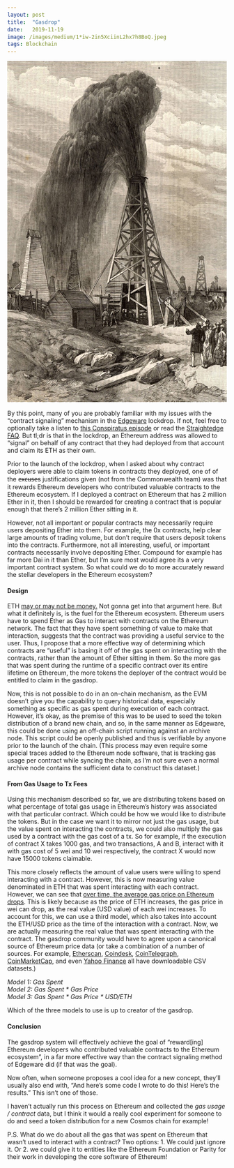 ```yaml
---
layout:	post
title:	"Gasdrop"
date:	2019-11-19
image: /images/medium/1*iw-2in5XciinL2hx7h8BoQ.jpeg
tags: Blockchain
---
```


![](/images/medium/1*iw-2in5XciinL2hx7h8BoQ.jpeg)

By this point, many of you are probably familiar with my issues with the “contract signaling” mechanism in the [Edgeware](http://edgewa.re) lockdrop. If not, feel free to optionally take a listen to [this Conspiratus episode](http://www.conspirat.us/144587/1563469-episode-7-hey-straightedge) or read the [Straightedge FAQ](https://straighted.ge/faq/). But tl;dr is that in the lockdrop, an Ethereum address was allowed to “signal” on behalf of any contract that they had deployed from that account and claim its ETH as their own.

Prior to the launch of the lockdrop, when I asked about why contract deployers were able to claim tokens in contracts they deployed, one of of the e̶x̶c̶u̶s̶e̶s justifications given (not from the Commonwealth team) was that it rewards Ethereum developers who contributed valuable contracts to the Ethereum ecosystem. If I deployed a contract on Ethereum that has 2 million Ether in it, then I should be rewarded for creating a contract that is popular enough that there’s 2 million Ether sitting in it.

However, not all important or popular contracts may necessarily require users depositing Ether into them. For example, the 0x contracts, help clear large amounts of trading volume, but don’t require that users deposit tokens into the contracts. Furthermore, not all interesting, useful, or important contracts necessarily involve depositing Ether. Compound for example has far more Dai in it than Ether, but I’m sure most would agree its a very important contract system. So what could we do to more accurately reward the stellar developers in the Ethereum ecosystem?

#### Design

ETH [may or may not be money.](https://www.youtube.com/watch?v=BMlRi3KrQRw) Not gonna get into that argument here. But what it definitely is, is the fuel for the Ethereum ecosystem. Ethereum users have to spend Ether as Gas to interact with contracts on the Ethereum network. The fact that they have spent something of value to make that interaction, suggests that the contract was providing a useful service to the user. Thus, I propose that a more effective way of determining which contracts are “useful” is basing it off of the gas spent on interacting with the contracts, rather than the amount of Ether sitting in them. So the more gas that was spent during the runtime of a specific contract over its entire lifetime on Ethereum, the more tokens the deployer of the contract would be entitled to claim in the gasdrop.

Now, this is not possible to do in an on-chain mechanism, as the EVM doesn’t give you the capability to query historical data, especially something as specific as gas spent during execution of each contract. However, it’s okay, as the premise of this was to be used to seed the token distribution of a brand new chain, and so, in the same manner as Edgeware, this could be done using an off-chain script running against an archive node. This script could be openly published and thus is verifiable by anyone prior to the launch of the chain. (This process may even require some special traces added to the Ethereum node software, that is tracking gas usage per contract while syncing the chain, as I’m not sure even a normal archive node contains the sufficient data to construct this dataset.)

#### From Gas Usage to Tx Fees

Using this mechanism described so far, we are distributing tokens based on what percentage of total gas usage in Ethereum’s history was associated with that particular contract. Which could be how we would like to distribute the tokens. But in the case we want it to mirror not just the gas usage, but the value spent on interacting the contracts, we could also multiply the gas used by a contract with the gas cost of a tx. So for example, if the execution of contract X takes 1000 gas, and two transactions, A and B, interact with it with gas cost of 5 wei and 10 wei respectively, the contract X would now have 15000 tokens claimable.

This more closely reflects the amount of value users were willing to spend interacting with a contract. However, this is now measuring value denominated in ETH that was spent interacting with each contract. However, we can see that [over time, the average gas price on Ethereum drops](https://etherscan.io/chart/gasprice). This is likely because as the price of ETH increases, the gas price in wei can drop, as the real value (USD value) of each wei increases. To account for this, we can use a third model, which also takes into account the ETH/USD price as the time of the interaction with a contract. Now, we are actually measuring the real value that was spent interacting with the contract. The gasdrop community would have to agree upon a canonical source of Ethereum price data (or take a combination of a number of sources. For example, [Etherscan](https://etherscan.io/chart/etherprice), [Coindesk](https://www.coindesk.com/price/ethereum), [CoinTelegraph](https://cointelegraph.com/ethereum-price-index), [CoinMarketCap](https://coinmarketcap.com/currencies/ethereum/historical-data/?start=20130428&end=20191119), and even [Yahoo Finance](https://finance.yahoo.com/quote/ETH-USD/history/) all have downloadable CSV datasets.)

*Model 1: Gas Spent  
Model 2: Gas Spent * Gas Price  
Model 3: Gas Spent * Gas Price * USD/ETH*

Which of the three models to use is up to creator of the gasdrop.

#### Conclusion

The gasdrop system will effectively achieve the goal of “reward[ing] Ethereum developers who contributed valuable contracts to the Ethereum ecosystem”, in a far more effective way than the contract signaling method of Edgeware did (if that was the goal).

Now often, when someone proposes a cool idea for a new concept, they’ll usually also end with, “And here’s some code I wrote to do this! Here’s the results.” This isn’t one of those.

I haven’t actually run this process on Ethereum and collected the *gas usage / contract* data, but I think it would a really cool experiment for someone to do and seed a token distribution for a new Cosmos chain for example!

P.S. What do we do about all the gas that was spent on Ethereum that wasn’t used to interact with a contract? Two options: 1. We could just ignore it. Or 2. we could give it to entities like the Ethereum Foundation or Parity for their work in developing the core software of Ethereum!

  
